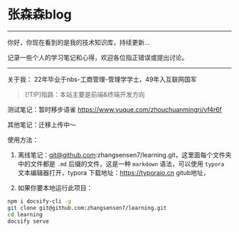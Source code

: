 <h1>张森森blog</h1>

---

你好，你现在看到的是我的技术知识库，持续更新...

记录一些个人的学习笔记和心得，欢迎各位指正错误或提出讨论。


---
关于我：
22年毕业于nbs-工商管理-管理学学士，49年入互联网国军

>[!TIP]指路：本站主要是前端&终端开发方向       

测试笔记：暂时移步语雀 https://www.yuque.com/zhouchuanmingri/vf4r6f    

其他笔记：迁移上传中～



使用方法：
1. 离线笔记：git@github.com:zhangsensen7/learning.git，这里面每个文件夹中的文件都是 `.md` 后缀的文件，这是一种 `markdown` 语法，可以使用 `typora` 文本编辑器打开，typora 下载地址：https://typoraio.cn
gitub地址，

2. 如果你要本地运行此项目：
```bash
npm i docsify-cli -g 
git clone git@github.com:zhangsensen7/learning.git
cd learning
docsify serve
```

